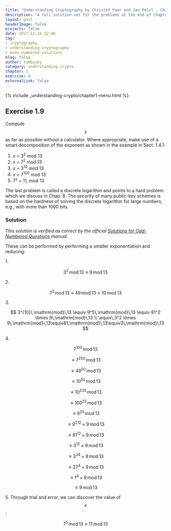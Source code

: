 ```yaml
---
title: "Understanding Cryptography by Christof Paar and Jan Pelzl - Chapter 1 Solutions - Ex1.9"
description: "A full solution-set for the problems at the end of Chapter 1 of Understanding Cryptography"
layout: post
headerImage: false
projects: false
date: 2017-12-16 22:48
tag:
- cryptography
- understanding-cryptography
- even-numbered-solutions
blog: false
author: tombusby
category: understanding-crypto
chapter: 1
exercise: 9
externalLink: false
---
```


{% include _understanding-crypto/chapter1-menu.html %}

## Exercise 1.9

Compute $$x$$ as far as possible without a calculator. Where appropriate, make use of a smart decomposition of the exponent as shown in the example in Sect. 1.4.1:

1. x = 3<sup>2</sup> mod 13
2. x = 7<sup>2</sup> mod 13
3. x = 3<sup>10</sup> mod 13
4. x = 7<sup>100</sup> mod 13
5. 7<sup>x</sup> = 11, mod 13

The last problem is called a discrete logarithm and points to a hard problem which we discuss in Chap. 8. The security of many public-key schemes is based on the hardness of solving the discrete logarithm for large numbers, e.g., with more than 1000 bits.

### Solution

*This solution is verified as correct by the official [Solutions for Odd-Numbered Questions](http://wiki.crypto.rub.de/Buch/en/download/Understanding_Cryptography_Odd_Solutions.pdf) manual.*

These can be performed by performing a smaller exponentiation and reducing:

1\.

$$ 3^2\,\mathrm{mod}\,13 \equiv 9\,\mathrm{mod}\,13$$

2\.

$$ 7^2\,\mathrm{mod}\,13 \equiv 49\,\mathrm{mod}\,13 \equiv 10\,\mathrm{mod}\,13 $$

3\.

$$
3^{10}\,\mathrm{mod}\,13 \equiv 9^5\,\mathrm{mod}\,13 \equiv 81^2 \times 9\,\mathrm{mod}\,13 \\
\equiv\,3^2 \times 9\,\mathrm{mod}\,13\equiv81,\mathrm{mod}\,13\equiv3\,\mathrm{mod}\,13
$$

4\.

$$ 7^{100}\,\mathrm{mod}\,13 $$

$$ \equiv {7^2}^{50}\,\mathrm{mod}\,13 $$

$$ \equiv 49^{50}\,\mathrm{mod}\,13 $$

$$ \equiv 10^{50}\,\mathrm{mod}\,13 $$

$$ \equiv {10^2}^{25}\,\mathrm{mod}\,13 $$

$$ \equiv 100^{25}\,\mathrm{mod}\,13 $$

$$ \equiv 9^{25}\,\mathrm{mod}\,13 $$

$$ \equiv {9^2}^{12} \times 9\,\mathrm{mod}\,13 $$

$$ \equiv 81^{12} \times 9\,\mathrm{mod}\,13 $$

$$ \equiv 3^{12} \times 9\,\mathrm{mod}\,13 $$

$$ \equiv {3^3}^{4} \times 9\,\mathrm{mod}\,13 $$

$$ \equiv 27^{4} \times 9\,\mathrm{mod}\,13 $$

$$ \equiv 1^{4} \times 9\,\mathrm{mod}\,13 $$

$$ \equiv 9\,\mathrm{mod}\,13 $$

5\. Through trial and error, we can discover the value of $$x$$:

$$ 7^5\,\mathrm{mod}\,13 \equiv 11\,\mathrm{mod}\,13 $$
